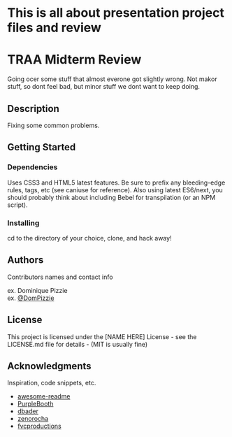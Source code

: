 # This is all about presentation project files and review
# TRAA Midterm Review

Going ocer some stuff that almost everone got slightly wrong.
Not makor stuff, so dont feel bad, but minor stuff we dont want to keep doing.

## Description

Fixing some common problems.

## Getting Started

### Dependencies

Uses CSS3 and HTML5 latest features. Be sure to prefix any bleeding-edge rules, tags, etc (see caniuse for reference).
Also using latest ES6/next, you should probably think about including Bebel for transpilation (or an NPM script).

### Installing

cd to the directory of your choice, clone, and hack away!


## Authors

Contributors names and contact info

ex. Dominique Pizzie  
ex. [@DomPizzie](https://twitter.com/dompizzie)


## License

This project is licensed under the [NAME HERE] License - see the LICENSE.md file for details - (MIT is usually fine)

## Acknowledgments

Inspiration, code snippets, etc.
* [awesome-readme](https://github.com/matiassingers/awesome-readme)
* [PurpleBooth](https://gist.github.com/PurpleBooth/109311bb0361f32d87a2)
* [dbader](https://github.com/dbader/readme-template)
* [zenorocha](https://gist.github.com/zenorocha/4526327)
* [fvcproductions](https://gist.github.com/fvcproductions/1bfc2d4aecb01a834b46)